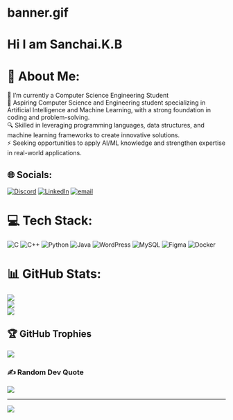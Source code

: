 # banner.gif
# Hi I am Sanchai.K.B
# 💫 About Me:
🔭 I’m currently a Computer Science Engineering Student<br>🚀 Aspiring Computer Science and Engineering student specializing in Artificial Intelligence and Machine Learning, with a strong foundation in coding and problem-solving.<br>🔍 Skilled in leveraging programming languages, data structures, and machine learning frameworks to create innovative solutions.<br>⚡ Seeking opportunities to apply AI/ML knowledge and strengthen expertise in real-world applications.


## 🌐 Socials:
[![Discord](https://img.shields.io/badge/Discord-%237289DA.svg?logo=discord&logoColor=white)](https://discord.gg/boss039487) [![LinkedIn](https://img.shields.io/badge/LinkedIn-%230077B5.svg?logo=linkedin&logoColor=white)](https://linkedin.com/in/www.linkedin.com/in/sanchaikb) [![email](https://img.shields.io/badge/Email-D14836?logo=gmail&logoColor=white)](mailto:kbsanchai12@gmail.com) 

# 💻 Tech Stack:
![C](https://img.shields.io/badge/c-%2300599C.svg?style=flat&logo=c&logoColor=white) ![C++](https://img.shields.io/badge/c++-%2300599C.svg?style=flat&logo=c%2B%2B&logoColor=white) ![Python](https://img.shields.io/badge/python-3670A0?style=flat&logo=python&logoColor=ffdd54) ![Java](https://img.shields.io/badge/java-%23ED8B00.svg?style=flat&logo=openjdk&logoColor=white) ![WordPress](https://img.shields.io/badge/WordPress-%23117AC9.svg?style=flat&logo=WordPress&logoColor=white) ![MySQL](https://img.shields.io/badge/mysql-4479A1.svg?style=flat&logo=mysql&logoColor=white) ![Figma](https://img.shields.io/badge/figma-%23F24E1E.svg?style=flat&logo=figma&logoColor=white) ![Docker](https://img.shields.io/badge/docker-%230db7ed.svg?style=flat&logo=docker&logoColor=white)
# 📊 GitHub Stats:
![](https://github-readme-stats.vercel.app/api?username=KBSanchai&theme=holi&hide_border=false&include_all_commits=false&count_private=false)<br/>
![](https://nirzak-streak-stats.vercel.app/?user=KBSanchai&theme=holi&hide_border=false)<br/>
![](https://github-readme-stats.vercel.app/api/top-langs/?username=KBSanchai&theme=holi&hide_border=false&include_all_commits=false&count_private=false&layout=compact)

## 🏆 GitHub Trophies
![](https://github-profile-trophy.vercel.app/?username=KBSanchai&theme=gruvbox&no-frame=false&no-bg=true&margin-w=4)

### ✍️ Random Dev Quote
![](https://quotes-github-readme.vercel.app/api?type=horizontal&theme=light)

---
[![](https://visitcount.itsvg.in/api?id=KBSanchai&icon=0&color=0)](https://visitcount.itsvg.in)

<!-- Proudly created with GPRM ( https://gprm.itsvg.in ) -->
